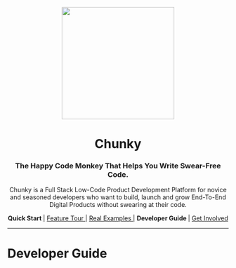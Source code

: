 <p align="center"> <img src="https://raw.githubusercontent.com/fluidtrends/chunky/master/logo.gif" width="256px"> </p>
<h1 align="center"> Chunky </h1>

<h3 align="center"> The Happy Code Monkey That Helps You Write Swear-Free Code. </h3>

<p align="center"> Chunky is a Full Stack Low-Code Product Development Platform for
novice and seasoned developers who want to build, launch and grow End-To-End Digital Products without swearing at their code. </p>

<p align="center">
<strong> Quick Start </strong> |
<a href="docs/features/README.md"> Feature Tour </a> |
<a href="docs/examples/README.md"> Real Examples </a> |
<strong> Developer Guide </strong> |
<a href="docs/contrib/README.md"> Get Involved </a>
</p>

---


# Developer Guide
